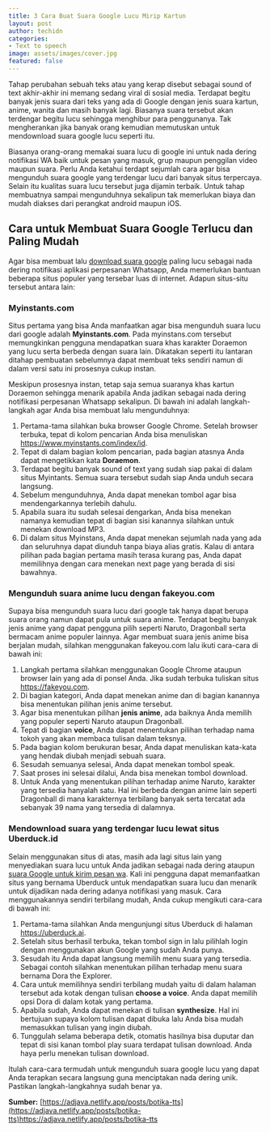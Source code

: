```yaml
---
title: 3 Cara Buat Suara Google Lucu Mirip Kartun
layout: post
author: techidn
categories: 
- Text to speech
image: assets/images/cover.jpg
featured: false
---
```


Tahap perubahan sebuah teks atau yang kerap disebut sebagai sound of text akhir-akhir ini memang sedang viral di sosial media. Terdapat begitu banyak jenis suara dari teks yang ada di Google dengan jenis suara kartun, anime, wanita dan masih banyak lagi. Biasanya suara tersebut akan terdengar begitu lucu sehingga menghibur para penggunanya. Tak mengherankan jika banyak orang kemudian memutuskan untuk mendownload suara google lucu seperti itu.

Biasanya orang-orang memakai suara lucu di google ini untuk nada dering notifikasi WA baik untuk pesan yang masuk, grup maupun penggilan video maupun suara. Perlu Anda ketahui terdapt sejumlah cara agar bisa mengunduh suara google yang terdengar lucu dari banyak situs terpercaya. Selain itu kualitas suara lucu tersebut juga dijamin terbaik. Untuk tahap membuatnya sampai mengunduhnya sekalipun tak memerlukan biaya dan mudah diakses dari perangkat android maupun iOS.

## Cara untuk Membuat Suara Google Terlucu dan Paling Mudah

Agar bisa membuat lalu [download suara google](https://www.soundoftext.co.id/cara-download-suara-google-bahasa-sunda-dengan-voiceoftext/) paling lucu sebagai nada dering notifikasi aplikasi perpesanan Whatsapp, Anda memerlukan bantuan beberapa situs populer yang tersebar luas di internet. Adapun situs-situ tersebut antara lain:

### Myinstants.com

Situs pertama yang bisa Anda manfaatkan agar bisa mengunduh suara lucu dari google adalah **Myinstants.com**. Pada myinstans.com tersebut memungkinkan pengguna mendapatkan suara khas karakter Doraemon yang lucu serta berbeda dengan suara lain. Dikatakan seperti itu lantaran ditahap pembuatan sebelumnya dapat membuat teks sendiri namun di dalam versi satu ini prosesnya cukup instan.

Meskipun prosesnya instan, tetap saja semua suaranya khas kartun Doraemon sehingga menarik apabila Anda jadikan sebagai nada dering notifikasi perpesanan Whatsapp sekalipun. Di bawah ini adalah langkah-langkah agar Anda bisa membuat lalu mengunduhnya:

1. Pertama-tama silahkan buka browser Google Chrome. Setelah browser terbuka, tepat di kolom pencarian Anda bisa menuliskan https://www.myinstants.com/index/id.
2. Tepat di dalam bagian kolom pencarian, pada bagian atasnya Anda dapat mengetikkan kata **Doraemon**.
3. Terdapat begitu banyak sound of text yang sudah siap pakai di dalam situs Myintants. Semua suara tersebut sudah siap Anda unduh secara langsung.
4. Sebelum mengunduhnya, Anda dapat menekan tombol agar bisa mendengarkannya terlebih dahulu.
5. Apabila suara itu sudah selesai dengarkan, Anda bisa menekan namanya kemudian tepat di bagian sisi kanannya silahkan untuk menekan download MP3.
6. Di dalam situs Myinstans, Anda dapat menekan sejumlah nada yang ada dan seluruhnya dapat diunduh tanpa biaya alias gratis. Kalau di antara pilihan pada bagian pertama masih terasa kurang pas, Anda dapat memilihnya dengan cara menekan next page yang berada di sisi bawahnya.

### Mengunduh suara anime lucu dengan fakeyou.com

Supaya bisa mengunduh suara lucu dari google tak hanya dapat berupa suara orang namun dapat pula untuk suara anime. Terdapat begitu banyak jenis anime yang dapat pengguna pilih seperti Naruto, Dragonball serta bermacam anime populer lainnya. Agar membuat suara jenis anime bisa berjalan mudah, silahkan menggunakan fakeyou.com lalu ikuti cara-cara di bawah ini:

1. Langkah pertama silahkan menggunakan Google Chrome ataupun browser lain yang ada di ponsel Anda. Jika sudah terbuka tuliskan situs https://fakeyou.com.
2. Di bagian kategori, Anda dapat menekan anime dan di bagian kanannya bisa menentukan pilihan jenis anime tersebut.
3. Agar bisa menentukan pilihan **jenis anime**, ada baiknya Anda memilih yang populer seperti Naruto ataupun Dragonball.
4. Tepat di bagian **voice**, Anda dapat menentukan pilihan terhadap nama tokoh yang akan membaca tulisan dalam teksnya.
5. Pada bagian kolom berukuran besar, Anda dapat menuliskan kata-kata yang hendak diubah menjadi sebuah suara.
6. Sesudah semuanya selesai, Anda dapat menekan tombol speak.
7. Saat proses ini selesai dilalui, Anda bisa menekan tombol download.
8. Untuk Anda yang menentukan pilihan terhadap anime Naruto, karakter yang tersedia hanyalah satu. Hal ini berbeda dengan anime lain seperti Dragonball di mana karakternya terbilang banyak serta tercatat ada sebanyak 39 nama yang tersedia di dalamnya.

### Mendownload suara yang terdengar lucu lewat situs Uberduck.id

Selain menggunakan situs di atas, masih ada lagi situs lain yang menyediakan suara lucu untuk Anda jadikan sebagai nada dering ataupun [suara Google untuk kirim pesan wa](https://karinov.co.id/download-suara-google-translate/). Kali ini pengguna dapat memanfaatkan situs yang bernama Uberduck untuk mendapatkan suara lucu dan menarik untuk dijadikan nada dering adanya notifikasi yang masuk. Cara menggunakannya sendiri terbilang mudah, Anda cukup mengikuti cara-cara di bawah ini:

1. Pertama-tama silahkan Anda mengunjungi situs Uberduck di halaman https://uberduck.ai.
2. Setelah situs berhasil terbuka, tekan tombol sign in lalu pilihlah login dengan menggunakan akun Google yang sudah Anda punya.
3. Sesudah itu Anda dapat langsung memilih menu suara yang tersedia. Sebagai contoh silahkan menentukan pilihan terhadap menu suara bernama Dora the Explorer.
4. Cara untuk memilihnya sendiri terbilang mudah yaitu di dalam halaman tersebut ada kotak dengan tulisan **choose a voice**. Anda dapat memilih opsi Dora di dalam kotak yang pertama.
5. Apabila sudah, Anda dapat menekan di tulisan **synthesize**. Hal ini bertujuan supaya kolom tulisan dapat dibuka lalu Anda bisa mudah memasukkan tulisan yang ingin diubah.
6. Tunggulah selama beberapa detik, otomatis hasilnya bisa duputar dan tepat di sisi kanan tombol play suara terdapat tulisan download. Anda haya perlu menekan tulisan download.

Itulah cara-cara termudah untuk mengunduh suara google lucu yang dapat Anda terapkan secara langsung guna menciptakan nada dering unik. Pastikan langkah-langkahnya sudah benar ya.

**Sumber:** [https://adjava.netlify.app/posts/botika-tts](https://adjava.netlify.app/posts/botika-tts)https://adjava.netlify.app/posts/botika-tts
